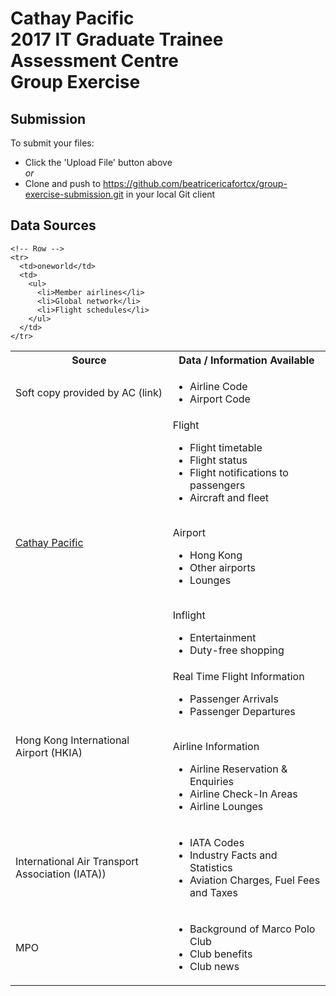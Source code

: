 # Cathay Pacific <br/>2017 IT Graduate Trainee Assessment Centre <br/>Group Exercise


## Submission
To submit your files:
- Click the 'Upload File' button above
<br/>*or* 
- Clone and push to https://github.com/beatricericafortcx/group-exercise-submission.git in your local Git client

## Data Sources

<table>
  <tbody>
    <!-- Row -->
    <tr>
      <th>Source</th>
      <th>Data / Information Available</th>
    </tr>
    <!-- Row -->
    <tr>
      <td>Soft copy provided by AC (link)</td>
      <td>
        <ul>
          <li>Airline Code</li>
          <li>Airport Code</li>
        </ul>
      </td>
    </tr>
    <!-- Row -->
    <tr>
    <td><a href='www.cathaypacific.com'>Cathay Pacific</a></td>
      <td>
        Flight
        <ul>
          <li>Flight timetable</li>
          <li>Flight status</li>
          <li>Flight notifications to passengers</li>
          <li>Aircraft and fleet</li>
        </ul>
        <br/>
        Airport
        <ul>
          <li>Hong Kong</li>
          <li>Other airports</li>
          <li>Lounges</li>
        </ul>
        <br/>
        Inflight
        <ul>
          <li>Entertainment</li>
          <li>Duty-free shopping</li>
        </ul>
      </td>
    </tr>  
    <!-- Row -->
    <tr>
      <td>Hong Kong International Airport (HKIA)</td>
      <td>
        Real Time Flight Information
        <ul>
          <li>Passenger Arrivals</li>
          <li>Passenger Departures</li>
        </ul>
        <br/>
        Airline Information
        <ul>
          <li>Airline Reservation &AMP; Enquiries</li>
          <li>Airline Check-In Areas</li>
          <li>Airline Lounges</li>
        </ul>
      </td>
    </tr>
    <!-- Row -->
    <tr>
      <td>International Air Transport Association (IATA))</td>
      <td>
        <ul>
          <li>IATA Codes</li>
          <li>Industry Facts and Statistics</li>
          <li>Aviation Charges, Fuel Fees and Taxes</li>
        </ul>
      </td>
    </tr>
     <!-- Row -->
    <tr>
      <td>MPO</td>
      <td>
        <ul>
          <li>Background of Marco Polo Club</li>
          <li>Club benefits</li>
          <li>Club news</li>
        </ul>
      </td>
    </tr>
   
    <!-- Row -->
    <tr>
      <td>oneworld</td>
      <td>
        <ul>
          <li>Member airlines</li>
          <li>Global network</li>
          <li>Flight schedules</li>
        </ul>
      </td>
    </tr>
  </tbody>
</table>
